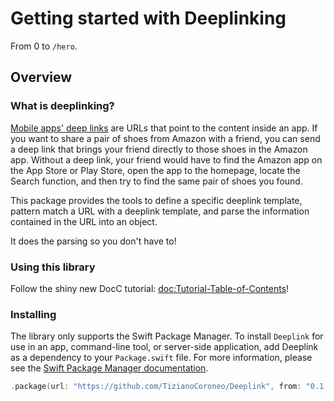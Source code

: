# Getting started with Deeplinking

From 0 to `/hero`.

## Overview

### What is deeplinking?

[Mobile apps' deep links](https://branch.io/what-is-deep-linking/) are URLs that point to the content inside an app. If you want to share a pair of shoes from Amazon with a friend, you can send a deep link that brings your friend directly to those shoes in the Amazon app.
Without a deep link, your friend would have to find the Amazon app on the App Store or Play Store, open the app to the homepage, locate the Search function, and then try to find the same pair of shoes you found.

This package provides the tools to define a specific deeplink template, pattern match a URL with a deeplink template, and parse the information contained in the URL into an object. 

It does the parsing so you don't have to!

### Using this library

Follow the shiny new DocC tutorial: <doc:Tutorial-Table-of-Contents>!

### Installing

The library only supports the Swift Package Manager. 
To install `Deeplink` for use in an app, command-line tool, or server-side application, add Deeplink as a dependency to your `Package.swift` file. For more information, please see the [Swift Package Manager documentation](https://github.com/apple/swift-package-manager/tree/master/Documentation).

```swift
.package(url: "https://github.com/TizianoCoroneo/Deeplink", from: "0.1.0")
```
